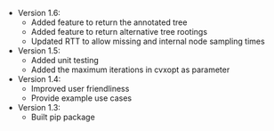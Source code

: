 * Version 1.6:
    * Added feature to return the annotated tree
    * Added feature to return alternative tree rootings
    * Updated RTT to allow missing and internal node sampling times
* Version 1.5:
    * Added unit testing
    * Added the maximum iterations in cvxopt as parameter
* Version 1.4:
    * Improved user friendliness
    * Provide example use cases
* Version 1.3:
    * Built pip package

